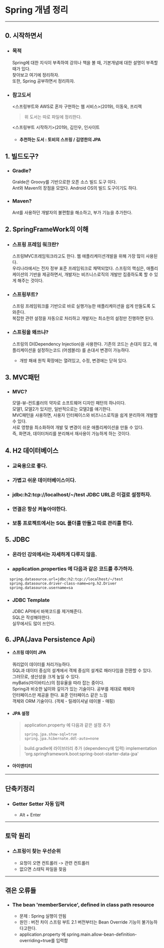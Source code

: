 # Spring 개념 정리
   
* * *
   
## 0. 시작하면서
* ### 목적
  Spring에 대한 지식이 부족하여 강의나 책을 볼 때, 기본개념에 대한 설명이 부족할 때가 있다.   
  찾아보고 여기에 정리하자.   
  또한, Spring 공부하면서 정리하자.
* ### 참고도서
  <스프링부트와 AWS로 혼자 구현하는 웹 서비스>(2019), 이동욱, 프리렉   
   > 위 도서는 따로 파일에 정리한다.  
   
   <스프링부트 시작하기>(2019), 김인우, 인사이트
  
  * #### 추천하는 도서 : 토비의 스프링 / 김영한의 JPA

## 1. 빌드도구?
* ### Gradle?
  Gralde은 Groovy를 기반으로한 오픈 소스 빌드 도구 이다.   
  Ant와 Maven의 장점을 모았다. Android OS의 빌드 도구이기도 하다.
* ### Maven?
  Ant를 사용하던 개발자의 불편함을 해소하고, 부가 기능을 추가한다.
## 2. SpringFrameWork의 이해
* ### 스프링 프레임 워크란?
  스프링MVC프레임워크라고도 한다. 웹 애플리케이션개발을 위해 가장 많이 사용된다.   
  우리나라에서는 전자 정부 표준 프레임워크로 채택되었다.
  스프링의 핵심은, 애플리케이션의 기반을 제공하면서, 개발자는 비즈니스로직의 개발만 집중하도록 할 수 있게 해주는 것이다.
* ### 스프링부트?
  스프링 프레임워크를 기반으로 바로 실행가능한 애플리케이션을 쉽게 만들도록 도와준다.   
  복잡한 관련 설정을 자동으로 처리하고 개발자는 최소한의 설정만 진행하면 된다.   
  
* ### 스프링을 왜쓰냐?   
  스프링의 DI(Dependency Injection)을 사용한다.
  기존의 코드는 손대지 않고, 애플리케이션을 설정하는코드 (어셈블리) 를 손대서 변경이 가능하다.
  + 개방 패쇄 원칙
    확장에는 열려있고, 수정, 변경에는 닫혀 있다.

    

  
## 3. MVC패턴
* ### MVC?
  모델-뷰-컨트롤러의 약자로 소프트웨어 디자인 패턴의 하나이다.   
  모델1, 모델2가 있지만, 일반적으로는 모델2를 얘기한다.   
  MVC패턴을 사용하면, 사용자 인터페이스와 비즈니스로직을 쉽게 분리하여 개발할 수 있다.   
  서로 영향을 최소화하여 개발 및 변경이 쉬운 애플리케이션을 만들 수 있다.   
  즉, 화면과, 데이터처리를 분리해서 재사용이 가능하게 하는 것이다.
  
## 4. H2 데이터베이스
* ### 교육용으로 좋다.   
* ### 가볍고 쉬운 데이터베이스이다.   
* ### jdbc:h2:tcp://localhost/~/test   JDBC URL은 이걸로 설정하자.
* ### 연결은 항상 켜놓아야한다.    
* ### 보통 프로젝트에서는 SQL 폴더를 만들고 따로 관리를 한다. 


## 5. JDBC
* ### 온라인 강의에서는 자세하게 다루지 않음.
* ### application.properties 에 다음과 같은 코드를 추가하자.
```{.java}
  spring.datasource.url=jdbc:h2:tcp://localhost/~/test
  spring.datasource.driver-class-name=org.h2.Driver
  spring.datasource.username=sa
```

* ### JDBC Template
  JDBC API에서 바복코드를 제거해준다.   
  SQL은 작성해야한다.   
  실무에서도 많이 쓰인다.

## 6. JPA(Java Persistence Api)
* #### 스프링 데이터 JPA
  쿼리없이 데이터를 처리가능하다.   
  SQL과 데이터 중심의 설계에서 객체 중심의 설계로 패러다임을 전환할 수 있다.   
  그러므로, 생산성을 크게 높일 수 있다.   
  myBatis(마이바티스)의 점유율을 따라 잡는 중이다.    
  Spring과 비슷한 넓이와 깊이가 있는 기술이다. 공부를 제대로 해봐자   
  인터페이스만 제공을 한다. 표준 인터페이스 같은 느낌   
  객체와 ORM 기술이다. (객체 - 릴레이셔널 테이블 - 매핑)  
  
* #### JPA 설정
  > application.property 에 다음과 같은 설정 추가
  > ```{.java}
  > spring.jpa.show-sql=true
  > spring.jpa.hibernate.ddl-auto=none
  > ```
     
   
  > build.gradle에 라이브러리 추가 (dependency에 입력)
  > implementation 'org.springframework.boot:spring-boot-starter-data-jpa'

* #### 아이덴티티

***


## 단축키정리
* ### Getter Setter 자동 입력
  + Alt + Enter
  
***

## 토막 원리
* ### 스프링이 찾는 우선순위
  + 요청이 오면 컨트롤러 -> 관련 컨트롤러
  + 없으면 스태틱 파일을 찾음
  
  
***

## 겪은 오류들 
* ### The bean 'memberService', defined in class path resource
  + 문제 : Spring 실행이 안됨   
  + 원인 : 버전 차이 스프링 부트 2.1 버전부터는 Bean Override 기능이 불가능하다고한다.
  + application.property 에 spring.main.allow-bean-definition-overriding=true를 입력함
